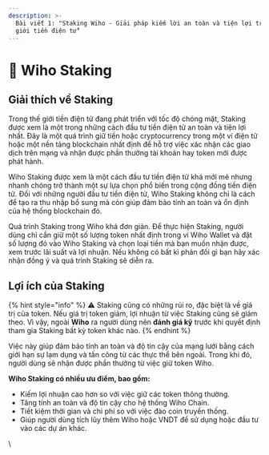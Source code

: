 ```yaml
---
description: >-
  Bài viết 1: "Staking Wiho - Giải pháp kiếm lời an toàn và tiện lợi trong thế
  giới tiền điện tử"
---
```


# 🤝 Wiho Staking

## Giải thích về Staking

Trong thế giới tiền điện tử đang phát triển với tốc độ chóng mặt, Staking được xem là một trong những cách đầu tư tiền điện tử an toàn và tiện lợi nhất. Đây là một quá trình giữ tiền hoặc cryptocurrency trong một ví điện tử hoặc một nền tảng blockchain nhất định để hỗ trợ việc xác nhận các giao dịch trên mạng và nhận được phần thưởng tài khoản hay token mới được phát hành.

Wiho Staking được xem là một cách đầu tư tiền điện tử khá mới mẻ nhưng nhanh chóng trở thành một sự lựa chọn phổ biến trong cộng đồng tiền điện tử. Đối với những người đầu tư tiền điện tử,  Wiho Staking không chỉ là cách để tạo ra thu nhập bổ sung mà còn giúp đảm bảo tính an toàn và ổn định của hệ thống blockchain đó.

Quá trình Staking trong Wiho khá đơn giản. Để thực hiện Staking, người dùng chỉ cần giữ một số lượng token nhất định trong ví Wiho Wallet và đặt số lượng đó vào Wiho Staking và chọn loại tiền mà bạn muốn nhận được, xem trước lãi suất và lợi nhuận. Nếu không có bất kì phản đối gì bạn hãy xác nhận đồng ý và quá trình Staking sẽ diễn ra.&#x20;

## Lợi ích của Staking

{% hint style="info" %}
:warning: Staking cũng có những rủi ro, đặc biệt là về giá trị của token. Nếu giá trị token giảm, lợi nhuận từ việc Staking cũng sẽ giảm theo. Vì vậy, ngoài **Wiho** ra người dùng nên **đánh giá kỹ** trước khi quyết định tham gia Staking bất kỳ token khác nào.
{% endhint %}

Việc này giúp đảm bảo tính an toàn và độ tin cậy của mạng lưới bằng cách giới hạn sự lạm dụng và tấn công từ các thực thể bên ngoài. Trong khi đó, người dùng sẽ nhận được phần thưởng từ việc giữ token Wiho.

**Wiho Staking có nhiều ưu điểm, bao gồm:**

* Kiếm lợi nhuận cao hơn so với việc giữ các token thông thường.
* Tăng tính an toàn và độ tin cậy cho hệ thống Wiho Chain.
* Tiết kiệm thời gian và chi phí so với việc đào coin truyền thống.
* Giúp người dùng tích lũy thêm Wiho hoặc VNDT để sử dụng hoặc đầu tư vào các dự án khác.







\
